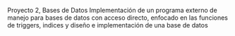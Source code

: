 Proyecto 2, Bases de Datos
Implementación de un programa externo de manejo para bases de datos
con acceso directo, enfocado en las funciones de triggers, indices y
diseño e implementación de una base de datos
